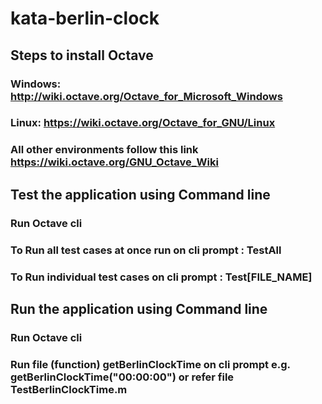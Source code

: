 # kata-berlin-clock

## Steps to install Octave 
### Windows: http://wiki.octave.org/Octave_for_Microsoft_Windows
### Linux: https://wiki.octave.org/Octave_for_GNU/Linux
### All other environments follow this link https://wiki.octave.org/GNU_Octave_Wiki



## Test the application using Command line
### Run Octave cli
### To Run all test cases at once run on cli prompt :  TestAll
### To Run individual test cases on cli prompt :  Test[FILE_NAME]


## Run the application using Command line
### Run Octave cli
### Run file (function) getBerlinClockTime on cli prompt e.g. getBerlinClockTime("00:00:00") or refer file TestBerlinClockTime.m